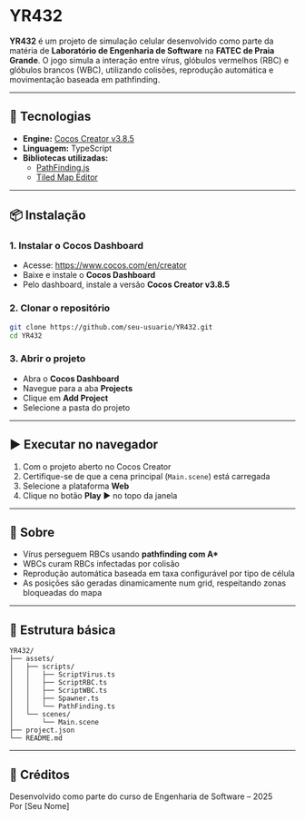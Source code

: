 # YR432

**YR432** é um projeto de simulação celular desenvolvido como parte da matéria de **Laboratório de Engenharia de Software** na **FATEC de Praia Grande**. O jogo simula a interação entre vírus, glóbulos vermelhos (RBC) e glóbulos brancos (WBC), utilizando colisões, reprodução automática e movimentação baseada em pathfinding.

---

## 🔧 Tecnologias

- **Engine:** [Cocos Creator v3.8.5](https://www.cocos.com/en/creator)
- **Linguagem:** TypeScript
- **Bibliotecas utilizadas:**
  - [PathFinding.js](https://github.com/qiao/PathFinding.js)
  - [Tiled Map Editor](https://www.mapeditor.org/)

---

## 📦 Instalação

### 1. Instalar o Cocos Dashboard

- Acesse: https://www.cocos.com/en/creator
- Baixe e instale o **Cocos Dashboard**
- Pelo dashboard, instale a versão **Cocos Creator v3.8.5**

### 2. Clonar o repositório

```bash
git clone https://github.com/seu-usuario/YR432.git
cd YR432
```

### 3. Abrir o projeto

- Abra o **Cocos Dashboard**
- Navegue para a aba **Projects**
- Clique em **Add Project**
- Selecione a pasta do projeto



---

## ▶️ Executar no navegador

1. Com o projeto aberto no Cocos Creator
2. Certifique-se de que a cena principal (`Main.scene`) está carregada
3. Selecione a plataforma **Web**
4. Clique no botão **Play** ▶️ no topo da janela

---

## 🧬 Sobre

- Vírus perseguem RBCs usando **pathfinding com A\***
- WBCs curam RBCs infectadas por colisão
- Reprodução automática baseada em taxa configurável por tipo de célula
- As posições são geradas dinamicamente num grid, respeitando zonas bloqueadas do mapa

---

## 📁 Estrutura básica

```
YR432/
├── assets/
│   ├── scripts/
│   │   ├── ScriptVirus.ts
│   │   ├── ScriptRBC.ts
│   │   ├── ScriptWBC.ts
│   │   ├── Spawner.ts
│   │   └── PathFinding.ts
│   └── scenes/
│       └── Main.scene
├── project.json
└── README.md
```

---

## 🧠 Créditos

Desenvolvido como parte do curso de Engenharia de Software – 2025  
Por [Seu Nome]
